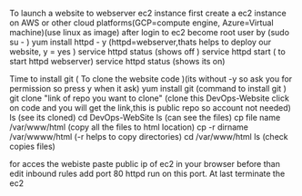 To launch a website to webserver ec2 instance
first create a ec2 instance on AWS or other cloud platforms(GCP=compute engine, Azure=Virtual machine)(use linux as image)
after login to ec2 become root user by (sudo su - ) 
yum install httpd - y  (httpd=webserver,thats helps to deploy our website, y = yes )
service httpd status (shows off )
service httpd start ( to start httpd webserver)
service httpd status (shows its on)

Time to install git ( To clone the website code )(its without -y so ask you for permission so press y when it ask)
yum install git (command to install git )
git clone "link of repo you want to clone" (clone this DevOps-Website click on code and you will get the link,this is public repo so account not needed)
ls (see its cloned)
cd DevOps-WebSite 
ls (can see the files)
cp file name /var/www/html (copy all the files to html location)
cp -r dirname /var/wwww/html (-r helps to copy directories)
cd /var/www/html 
ls (check copies files)

for acces the webiste paste public ip of ec2 in your browser before than edit inbound rules add port 80 httpd run on this port.
At last terminate the ec2



